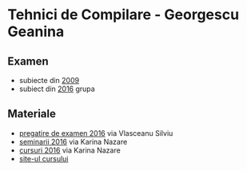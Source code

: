 # Tehnici de Compilare - Georgescu Geanina

## Examen

- subiecte din [2009](http://fmi.is-a-geek.net/index.php/Tehnici_de_compilare_(Georgescu_Gianina))
- subiect din [2016](https://www.dropbox.com/s/wsgtk9lprj4qnye/subiect_examen_2016.jpg?dl=0) grupa 

## Materiale

- [pregatire de examen 2016](https://www.dropbox.com/s/w5gjsywdz7vqpsu/pregatire_examen.zip?dl=0) via Vlasceanu Silviu
- [seminarii 2016](https://www.dropbox.com/sh/no15qka1oqnmzmz/AACDWzCIyM0KQqnqW7Fh10Xca?dl=0) via Karina Nazare
- [cursuri 2016](https://www.dropbox.com/sh/5v941i2r6ils2cm/AAAhabJDdUSNvN9q7K1d-Q-Ka?dl=0) via Karina Nazare
- [site-ul cursului](http://fmiseria3.wikidot.com/tehnici-de-compilare)
